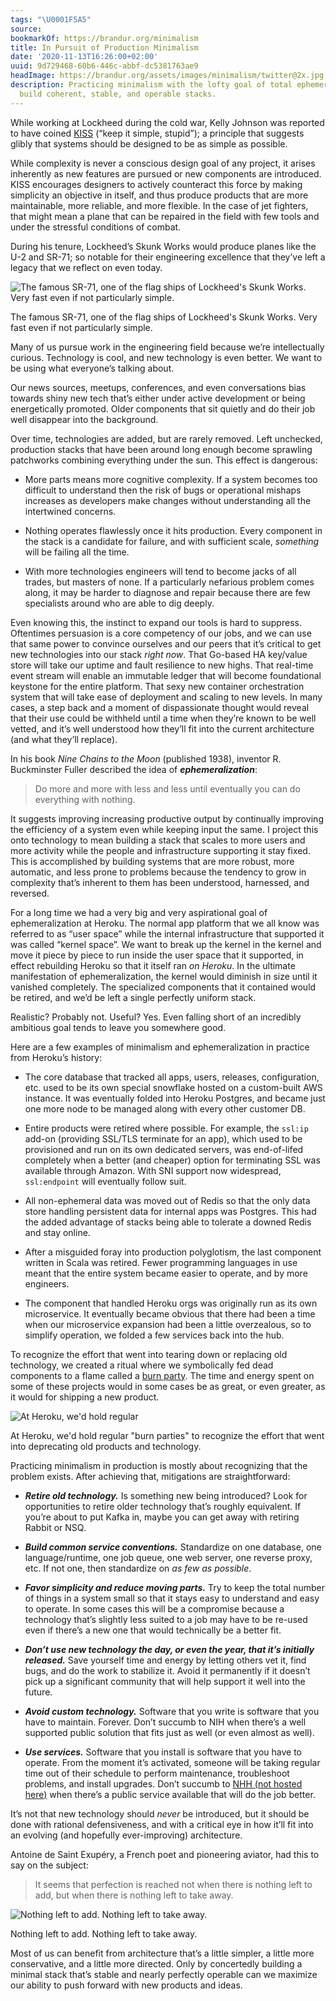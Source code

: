 ```yaml
---
tags: "\U0001F5A5"
source:
bookmarkOf: https://brandur.org/minimalism
title: In Pursuit of Production Minimalism
date: '2020-11-13T16:26:00+02:00'
uuid: 9d729468-60b6-446c-abbf-dc5381763ae9
headImage: https://brandur.org/assets/images/minimalism/twitter@2x.jpg
description: Practicing minimalism with the lofty goal of total ephemeralization to
  build coherent, stable, and operable stacks.
---
```


While working at Lockheed during the cold war, Kelly Johnson was reported to have coined [KISS](https://en.wikipedia.org/wiki/KISS_principle) (“keep it simple, stupid”); a principle that suggests glibly that systems should be designed to be as simple as possible.

While complexity is never a conscious design goal of any project, it arises inherently as new features are pursued or new components are introduced. KISS encourages designers to actively counteract this force by making simplicity an objective in itself, and thus produce products that are more maintainable, more reliable, and more flexible. In the case of jet fighters, that might mean a plane that can be repaired in the field with few tools and under the stressful conditions of combat.

During his tenure, Lockheed’s Skunk Works would produce planes like the U-2 and SR-71; so notable for their engineering excellence that they’ve left a legacy that we reflect on even today.

![The famous SR-71, one of the flag ships of Lockheed's Skunk Works. Very fast even if not particularly simple.](/assets/images/minimalism/sr71.jpg)

The famous SR-71, one of the flag ships of Lockheed's Skunk Works. Very fast even if not particularly simple.

Many of us pursue work in the engineering field because we’re intellectually curious. Technology is cool, and new technology is even better. We want to be using what everyone’s talking about.

Our news sources, meetups, conferences, and even conversations bias towards shiny new tech that’s either under active development or being energetically promoted. Older components that sit quietly and do their job well disappear into the background.

Over time, technologies are added, but are rarely removed. Left unchecked, production stacks that have been around long enough become sprawling patchworks combining everything under the sun. This effect is dangerous:

*   More parts means more cognitive complexity. If a system becomes too difficult to understand then the risk of bugs or operational mishaps increases as developers make changes without understanding all the intertwined concerns.
    
*   Nothing operates flawlessly once it hits production. Every component in the stack is a candidate for failure, and with sufficient scale, _something_ will be failing all the time.
    
*   With more technologies engineers will tend to become jacks of all trades, but masters of none. If a particularly nefarious problem comes along, it may be harder to diagnose and repair because there are few specialists around who are able to dig deeply.
    

Even knowing this, the instinct to expand our tools is hard to suppress. Oftentimes persuasion is a core competency of our jobs, and we can use that same power to convince ourselves and our peers that it’s critical to get new technologies into our stack _right now_. That Go-based HA key/value store will take our uptime and fault resilience to new highs. That real-time event stream will enable an immutable ledger that will become foundational keystone for the entire platform. That sexy new container orchestration system that will take ease of deployment and scaling to new levels. In many cases, a step back and a moment of dispassionate thought would reveal that their use could be withheld until a time when they’re known to be well vetted, and it’s well understood how they’ll fit into the current architecture (and what they’ll replace).

In his book _Nine Chains to the Moon_ (published 1938), inventor R. Buckminster Fuller described the idea of **_ephemeralization_**:

> Do more and more with less and less until eventually you can do everything with nothing.

It suggests improving increasing productive output by continually improving the efficiency of a system even while keeping input the same. I project this onto technology to mean building a stack that scales to more users and more activity while the people and infrastructure supporting it stay fixed. This is accomplished by building systems that are more robust, more automatic, and less prone to problems because the tendency to grow in complexity that’s inherent to them has been understood, harnessed, and reversed.

For a long time we had a very big and very aspirational goal of ephemeralization at Heroku. The normal app platform that we all know was referred to as “user space” while the internal infrastructure that supported it was called “kernel space”. We want to break up the kernel in the kernel and move it piece by piece to run inside the user space that it supported, in effect rebuilding Heroku so that it itself ran _on Heroku_. In the ultimate manifestation of ephemeralization, the kernel would diminish in size until it vanished completely. The specialized components that it contained would be retired, and we’d be left a single perfectly uniform stack.

Realistic? Probably not. Useful? Yes. Even falling short of an incredibly ambitious goal tends to leave you somewhere good.

Here are a few examples of minimalism and ephemeralization in practice from Heroku’s history:

*   The core database that tracked all apps, users, releases, configuration, etc. used to be its own special snowflake hosted on a custom-built AWS instance. It was eventually folded into Heroku Postgres, and became just one more node to be managed along with every other customer DB.
    
*   Entire products were retired where possible. For example, the `ssl:ip` add-on (providing SSL/TLS terminate for an app), which used to be provisioned and run on its own dedicated servers, was end-of-lifed completely when a better (and cheaper) option for terminating SSL was available through Amazon. With SNI support now widespread, `ssl:endpoint` will eventually follow suit.
    
*   All non-ephemeral data was moved out of Redis so that the only data store handling persistent data for internal apps was Postgres. This had the added advantage of stacks being able to tolerate a downed Redis and stay online.
    
*   After a misguided foray into production polyglotism, the last component written in Scala was retired. Fewer programming languages in use meant that the entire system became easier to operate, and by more engineers.
    
*   The component that handled Heroku orgs was originally run as its own microservice. It eventually became obvious that there had been a time when our microservice expansion had been a little overzealous, so to simplify operation, we folded a few services back into the hub.
    

To recognize the effort that went into tearing down or replacing old technology, we created a ritual where we symbolically fed dead components to a flame called a [burn party](/fragments/burn-parties). The time and energy spent on some of these projects would in some cases be as great, or even greater, as it would for shipping a new product.

![At Heroku, we'd hold regular ](/assets/images/minimalism/fire.jpg)

At Heroku, we'd hold regular "burn parties" to recognize the effort that went into deprecating old products and technology.

Practicing minimalism in production is mostly about recognizing that the problem exists. After achieving that, mitigations are straightforward:

*   **_Retire old technology._** Is something new being introduced? Look for opportunities to retire older technology that’s roughly equivalent. If you’re about to put Kafka in, maybe you can get away with retiring Rabbit or NSQ.
    
*   **_Build common service conventions._** Standardize on one database, one language/runtime, one job queue, one web server, one reverse proxy, etc. If not one, then standardize on _as few as possible_.
    
*   **_Favor simplicity and reduce moving parts._** Try to keep the total number of things in a system small so that it stays easy to understand and easy to operate. In some cases this will be a compromise because a technology that’s slightly less suited to a job may have to be re-used even if there’s a new one that would technically be a better fit.
    
*   **_Don’t use new technology the day, or even the year, that it’s initially released._** Save yourself time and energy by letting others vet it, find bugs, and do the work to stabilize it. Avoid it permanently if it doesn’t pick up a significant community that will help support it well into the future.
    
*   **_Avoid custom technology._** Software that you write is software that you have to maintain. Forever. Don’t succumb to NIH when there’s a well supported public solution that fits just as well (or even almost as well).
    
*   **_Use services._** Software that you install is software that you have to operate. From the moment it’s activated, someone will be taking regular time out of their schedule to perform maintenance, troubleshoot problems, and install upgrades. Don’t succumb to [NHH (not hosted here)](/fragments/not-hosted-here) when there’s a public service available that will do the job better.
    

It’s not that new technology should _never_ be introduced, but it should be done with rational defensiveness, and with a critical eye in how it’ll fit into an evolving (and hopefully ever-improving) architecture.

Antoine de Saint Exupéry, a French poet and pioneering aviator, had this to say on the subject:

> It seems that perfection is reached not when there is nothing left to add, but when there is nothing left to take away.

![Nothing left to add. Nothing left to take away.](/assets/images/minimalism/sea.jpg)

Nothing left to add. Nothing left to take away.

Most of us can benefit from architecture that’s a little simpler, a little more conservative, and a little more directed. Only by concertedly building a minimal stack that’s stable and nearly perfectly operable can we maximize our ability to push forward with new products and ideas.